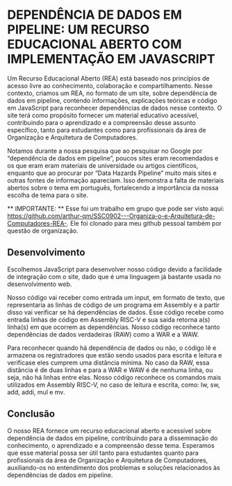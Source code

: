 # DEPENDÊNCIA DE DADOS EM PIPELINE: UM RECURSO EDUCACIONAL ABERTO COM IMPLEMENTAÇÃO EM JAVASCRIPT

Um Recurso Educacional Aberto (REA) está baseado nos princípios de acesso livre ao conhecimento, colaboração e compartilhamento. Nesse contexto, criamos um REA, no formato de um site, sobre dependência de dados em pipeline, contendo informações, explicações teóricas e código em JavaScript para reconhecer dependências de dados nesse contexto. O site terá como propósito fornecer um material educativo acessível, contribuindo para o aprendizado e a compreensão desse assunto específico, tanto para estudantes como para profissionais da área de Organização e Arquitetura de Computadores.

Notamos durante a nossa pesquisa que ao pesquisar no Google por “dependência de dados em pipeline”, poucos sites eram recomendados e os que eram eram materiais de universidade ou artigos científicos, enquanto que ao procurar por “Data Hazards Pipeline” muito mais sites e outras fontes de informação apareciam. Isso demonstra a falta de materiais abertos sobre o tema em português, fortalecendo a importância da nossa escolha de tema para o site.

** IMPORTANTE: ** Esse foi um trabalho em grupo que pode ser visto aqui: https://github.com/arthur-qm/SSC0902---Organiza-o-e-Arquitetura-de-Computadores-REA-. Ele foi clonado para meu github pessoal também por questão de organização. 

## Desenvolvimento
Escolhemos JavaScript para desenvolver nosso código devido a facilidade de integração com o site, dado que é uma linguagem já bastante usada no desenvolvimento web.

Nosso código vai receber como entrada um input, em formato de texto, que representaria as linhas de código de um programa em Assembly e a partir disso vai verificar se há dependências de dados. Esse código recebe como entrada linhas de código em Assembly RISC-V e sua saída retorna a(s) linha(s) em que ocorrem as dependências. Nosso código reconhece tanto dependências de dados verdadeiras (RAW) como a WAR e a WAW.

Para reconhecer quando há dependência de dados ou não, o código lê e armazena os registradores que estão sendo usados para escrita e leitura e verificase eles cumprem uma distância mínima. No caso da RAW, essa distância é de duas linhas e para a WAR e WAW é de nenhuma linha, ou seja, não há linhas entre elas. Nosso código reconhece os comandos mais utilizados em Assembly RISC-V, no caso de leitura e escrita, como: lw, sw, add, addi, mul e mv.

## Conclusão
O nosso REA fornece um recurso educacional aberto e acessível sobre dependência de dados em pipeline, contribuindo para a disseminação do conhecimento, o aprendizado e a compreensão desse tema. Esperamos que esse material possa ser útil tanto para estudantes quanto para profissionais da área de Organização e Arquitetura de Computadores, auxiliando-os no entendimento dos problemas e soluções relacionados às dependências de dados em pipeline.